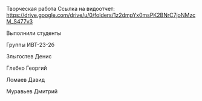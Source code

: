 Творческая работа
Ссылка на видоотчет: https://drive.google.com/drive/u/0/folders/1z2dmpYx0msPK2BNrC7joNMzcM_S477v3

Выполнили студенты

Группы ИВТ-23-2б

Злыгостев Денис

Глебко Георгий

Ломаев Давид

Муравьев Дмитрий

